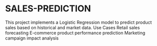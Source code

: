# SALES-PREDICTION
This project implements a Logistic Regression model to predict product sales based on historical and market data. 
Use Cases
Retail sales forecasting
E-commerce product performance prediction
Marketing campaign impact analysis
